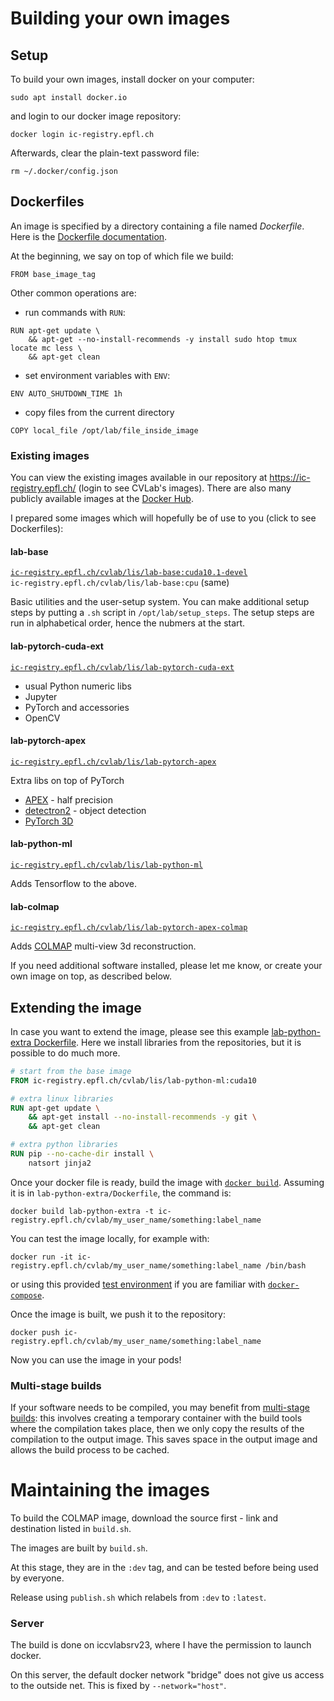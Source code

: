 
# Building your own images

## Setup

To build your own images, install docker on your computer:
```
sudo apt install docker.io
```
and login to our docker image repository:
```
docker login ic-registry.epfl.ch
```

Afterwards, clear the plain-text password file:
```
rm ~/.docker/config.json
```

<!-- wget https://github.com/docker/docker-credential-helpers/releases/download/v0.6.3/docker-credential-secretservice-v0.6.3-amd64.tar.gz -->
<!-- tar xvf docker-credential-secretservice-v0.6.3-amd64.tar.gz -->


## Dockerfiles

An image is specified by a directory containing a file named *Dockerfile*.
Here is the [Dockerfile documentation](https://docs.docker.com/engine/reference/builder/).

At the beginning, we say on top of which file we build:
```
FROM base_image_tag
```

Other common operations are:

* run commands with `RUN`:
```
RUN apt-get update \
	&& apt-get --no-install-recommends -y install sudo htop tmux locate mc less \
	&& apt-get clean
```

* set environment variables with `ENV`:
```
ENV AUTO_SHUTDOWN_TIME 1h
```

* copy files from the current directory
```
COPY local_file /opt/lab/file_inside_image
```

### Existing images

You can view the existing images available in our repository at <https://ic-registry.epfl.ch/> (login to see CVLab's images).
There are also many publicly available images at the [Docker Hub](https://hub.docker.com/search?q=&type=image).

I prepared some images which will hopefully be of use to you (click to see Dockerfiles):

#### lab-base
[`ic-registry.epfl.ch/cvlab/lis/lab-base:cuda10.1-devel`](./lab-base/Dockerfile)  
`ic-registry.epfl.ch/cvlab/lis/lab-base:cpu` (same)

Basic utilities and the user-setup system.
You can make additional setup steps by putting a `.sh` script in `/opt/lab/setup_steps`. The setup steps are run in alphabetical order, hence the nubmers at the start.

#### lab-pytorch-cuda-ext
[`ic-registry.epfl.ch/cvlab/lis/lab-pytorch-cuda-ext`](./lab-pytorch-cuda-ext/Dockerfile)

* usual Python numeric libs
* Jupyter
* PyTorch and accessories
* OpenCV

#### lab-pytorch-apex

[`ic-registry.epfl.ch/cvlab/lis/lab-pytorch-apex`](./lab-pytorch-apex/Dockerfile)

Extra libs on top of PyTorch

- [APEX](https://github.com/NVIDIA/apex) - half precision
- [detectron2](https://github.com/facebookresearch/detectron2) - object detection
- [PyTorch 3D](https://github.com/facebookresearch/pytorch3d)

#### lab-python-ml

[`ic-registry.epfl.ch/cvlab/lis/lab-python-ml`](./lab-python-ml/Dockerfile)

Adds Tensorflow to the above.

#### lab-colmap

[`ic-registry.epfl.ch/cvlab/lis/lab-pytorch-apex-colmap`](./lab-colmap/Dockerfile)

Adds [COLMAP](https://github.com/colmap/colmap) multi-view 3d reconstruction.


If you need additional software installed, please let me know, or create your own image on top, as described below.

## Extending the image

In case you want to extend the image, please see this example [lab-python-extra Dockerfile](./lab-python-extra/Dockerfile).
Here we install libraries from the repositories, but it is possible to do much more.

```Dockerfile
# start from the base image
FROM ic-registry.epfl.ch/cvlab/lis/lab-python-ml:cuda10

# extra linux libraries
RUN apt-get update \
	&& apt-get install --no-install-recommends -y git \
	&& apt-get clean

# extra python libraries
RUN pip --no-cache-dir install \
	natsort jinja2 
```

Once your docker file is ready, build the image with [`docker build`](https://docs.docker.com/engine/reference/commandline/build/). Assuming it is in `lab-python-extra/Dockerfile`, the command is:
```
docker build lab-python-extra -t ic-registry.epfl.ch/cvlab/my_user_name/something:label_name
```

You can test the image locally, for example with:
```
docker run -it ic-registry.epfl.ch/cvlab/my_user_name/something:label_name /bin/bash
```
or using this provided [test environment](image-test-env/) if you are familiar with [`docker-compose`](https://docs.docker.com/compose/).

Once the image is built, we push it to the repository:
```
docker push ic-registry.epfl.ch/cvlab/my_user_name/something:label_name
```

Now you can use the image in your pods!

### Multi-stage builds

If your software needs to be compiled, you may benefit from [multi-stage builds](https://docs.docker.com/develop/develop-images/multistage-build/):
this involves creating a temporary container with the build tools where the compilation takes place, then we only copy the results of the compilation to the output image.
This saves space in the output image and allows the build process to be cached.


# Maintaining the images

To build the COLMAP image, download the source first - link and destination listed in `build.sh`.

The images are built by `build.sh`.

At this stage, they are in the `:dev` tag, and can be tested before being used by everyone.

Release using `publish.sh` which relabels from `:dev` to `:latest`.


### Server

The build is done on iccvlabsrv23, where I have the permission to launch docker.

On this server, the default docker network "bridge" does not give us access to the outside net.
This is fixed by `--network="host"`.

